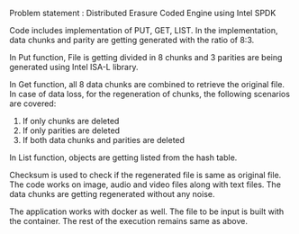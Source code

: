 Problem statement : Distributed Erasure Coded Engine using Intel SPDK

Code includes implementation of PUT, GET, LIST.
In the implementation, data chunks and parity are getting generated with the ratio of 8:3.

In Put function, File is getting divided in 8 chunks and 3 parities are being generated using Intel ISA-L library.

In Get function, all 8 data chunks are combined to retrieve the original file. 
In case of data loss, for the regeneration of chunks, the following scenarios are covered:
  1. If only chunks are deleted 
  2. If only parities are deleted 
  3. If both data chunks and parities are deleted  

In List function, objects are getting listed from the hash table. 

Checksum is used to check if the regenerated file is same as original file. 
The code works on image, audio and video files along with text files. The data chunks are getting regenerated without any noise.

The application works with docker as well. The file to be input is built with the container. The rest of the execution remains same as above.
